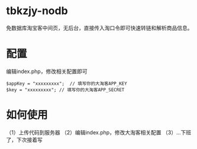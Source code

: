# tbkzjy-nodb
免数据库淘宝客中间页，无后台，直接传入淘口令即可快速转链和解析商品信息。

# 配置
编辑index.php，修改相关配置即可
```
$appKey = "xxxxxxxxx";  // 填写你的大淘客APP_KEY
$key = "xxxxxxxxx"; // 填写你的大淘客APP_SECRET
```
# 如何使用
（1）上传代码到服务器
（2）编辑index.php，修改大淘客相关配置
（3）...下班了，下次接着写
